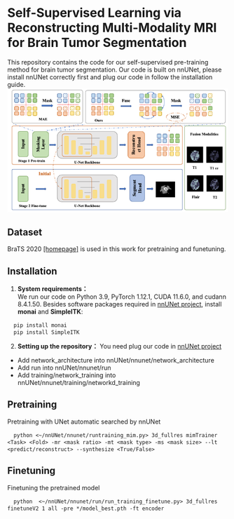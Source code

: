 # Self-Supervised Learning via Reconstructing Multi-Modality MRI for Brain Tumor Segmentation
This repository contains the code for our self-supervised pre-training method for brain tumor segmentation. Our code is built on nnUNet, please install nnUNet correctly first and plug our code in follow the installation guide.
![image](./overview.png)

## Dataset
BraTS 2020 [[homepage]](https://www.med.upenn.edu/cbica/brats2020/data.html) is used in this work for pretraining and funetuning. 

## Installation
1. **System requirements：**  
We run our code on Python 3.9, PyTorch 1.12.1, CUDA 11.6.0, and cudann 8.4.1.50. Besides software packages required in [nnUNet project](https://github.com/MIC-DKFZ/nnUNet), install **monai** and **SimpleITK**:
```
  pip install monai
  pip install SimpleITK
```
2. **Setting up the repository：**
You need plug our code in [nnUNet project](https://github.com/MIC-DKFZ/nnUNet) 
+ Add network_architecture into nnUNet/nnunet/network_architecture
+ Add run into  nnUNet/nnunet/run
+ Add training/network_training into nnUNet/nnunet/training/networkd_training

## Pretraining
Pretraining with UNet automatic searched by nnUNet
```
  python <~/nnUNet/nnunet/runtraining_mim.py> 3d_fullres mimTrainer <Task> <Fold> -mr <mask ratio> -mt <mask type> -ms <mask size> --lt <predict/reconstruct> --synthesize <True/False>
```

## Finetuning
Finetuning the pretrained model
```
  python  <~/nnUNet/nnunet/run/run_training_finetune.py> 3d_fullres finetuneV2 1 all -pre */model_best.pth -ft encoder
```

